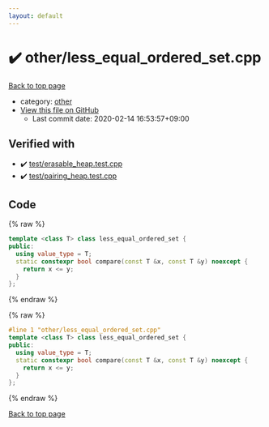 ```yaml
---
layout: default
---
```


<!-- mathjax config similar to math.stackexchange -->
<script type="text/javascript" async
  src="https://cdnjs.cloudflare.com/ajax/libs/mathjax/2.7.5/MathJax.js?config=TeX-MML-AM_CHTML">
</script>
<script type="text/x-mathjax-config">
  MathJax.Hub.Config({
    TeX: { equationNumbers: { autoNumber: "AMS" }},
    tex2jax: {
      inlineMath: [ ['$','$'] ],
      processEscapes: true
    },
    "HTML-CSS": { matchFontHeight: false },
    displayAlign: "left",
    displayIndent: "2em"
  });
</script>

<script type="text/javascript" src="https://cdnjs.cloudflare.com/ajax/libs/jquery/3.4.1/jquery.min.js"></script>
<script src="https://cdn.jsdelivr.net/npm/jquery-balloon-js@1.1.2/jquery.balloon.min.js" integrity="sha256-ZEYs9VrgAeNuPvs15E39OsyOJaIkXEEt10fzxJ20+2I=" crossorigin="anonymous"></script>
<script type="text/javascript" src="../../assets/js/copy-button.js"></script>
<link rel="stylesheet" href="../../assets/css/copy-button.css" />


# :heavy_check_mark: other/less_equal_ordered_set.cpp

<a href="../../index.html">Back to top page</a>

* category: <a href="../../index.html#795f3202b17cb6bc3d4b771d8c6c9eaf">other</a>
* <a href="{{ site.github.repository_url }}/blob/master/other/less_equal_ordered_set.cpp">View this file on GitHub</a>
    - Last commit date: 2020-02-14 16:53:57+09:00




## Verified with

* :heavy_check_mark: <a href="../../verify/test/erasable_heap.test.cpp.html">test/erasable_heap.test.cpp</a>
* :heavy_check_mark: <a href="../../verify/test/pairing_heap.test.cpp.html">test/pairing_heap.test.cpp</a>


## Code

<a id="unbundled"></a>
{% raw %}
```cpp
template <class T> class less_equal_ordered_set {
public:
  using value_type = T;
  static constexpr bool compare(const T &x, const T &y) noexcept {
    return x <= y;
  }
};
```
{% endraw %}

<a id="bundled"></a>
{% raw %}
```cpp
#line 1 "other/less_equal_ordered_set.cpp"
template <class T> class less_equal_ordered_set {
public:
  using value_type = T;
  static constexpr bool compare(const T &x, const T &y) noexcept {
    return x <= y;
  }
};

```
{% endraw %}

<a href="../../index.html">Back to top page</a>

